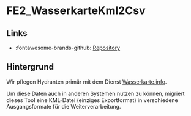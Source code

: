 # FE2_WasserkarteKml2Csv

## Links

* :fontawesome-brands-github: [Repository](https://github.com/FFW-Baudenbach/FE2_WasserkarteKml2Csv)

## Hintergrund

Wir pflegen Hydranten primär mit dem Dienst [Wasserkarte.info](../Dienste/Wasserkarte.md).

Um diese Daten auch in anderen Systemen nutzen zu können, migriert dieses Tool eine KML-Datei (einziges Exportformat)
in verschiedene Ausgangsformate für die Weiterverarbeitung.
